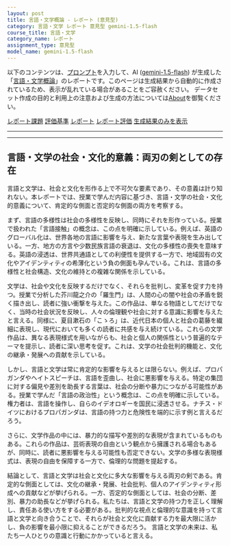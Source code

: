 ```yaml
---
layout: post
title: 言語・文学概論 - レポート (意見型)
category: 言語・文学 レポート 意見型 gemini-1.5-flash
course_title: 言語・文学
category_name: レポート
assignment_type: 意見型
model_name: gemini-1.5-flash
---
```


以下のコンテンツは、[プロンプト](http://127.0.0.1:8000/generated/言語・文学/gemini-1.5-flash/prompt_レポート-意見型.md)を入力して、AI ([gemini-1.5-flash](contents/gemini-1.5-flash)) が生成した「[言語・文学概論](/contents/言語・文学/)」のレポートです。このページは生成結果から自動的に作成されているため、表示が乱れている場合があることをご容赦ください。
データセット作成の目的と利用上の注意および生成の方法については[About](/About)を御覧ください。

[レポート課題](../レポート課題-意見型)
[評価基準](../評価基準-意見型)
[レポート](../レポート-意見型)
[レポート評価](../レポート評価-意見型)
[生成結果のみを表示](http://127.0.0.1:8000/generated/言語・文学/gemini-1.5-flash/レポート-意見型.md)
  

***
***
  
## 言語・文学の社会・文化的意義：両刃の剣としての存在

言語と文学は、社会と文化を形作る上で不可欠な要素であり、その意義は計り知れない。本レポートでは、授業で学んだ内容に基づき、言語・文学の社会・文化的意義について、肯定的な側面と否定的な側面の両方を考察する。

まず、言語の多様性は社会の多様性を反映し、同時にそれを形作っている。授業で扱われた「言語接触」の概念は、この点を明確に示している。例えば、英語のグローバル化は、世界各地の言語に影響を与え、新たな言葉や表現を生み出している。一方、地方の方言や少数民族言語の衰退は、文化の多様性の喪失を意味する。英語の浸透は、世界共通語としての利便性を提供する一方で、地域固有の文化やアイデンティティの希薄化という負の側面も孕んでいる。これは、言語の多様性と社会構造、文化の維持との複雑な関係を示している。

文学は、社会や文化を反映するだけでなく、それらを批判し、変革を促す力を持つ。授業で分析した芥川龍之介の「羅生門」は、人間の心の闇や社会の矛盾を鋭く描き出し、読者に強い衝撃を与えた。この作品は、単なる物語としてだけでなく、当時の社会状況を反映し、人々の倫理観や社会に対する意識に影響を与えたと言える。同様に、夏目漱石の「こゝろ」は、近代日本の個人と社会の葛藤を繊細に表現し、現代においても多くの読者に共感を与え続けている。これらの文学作品は、異なる表現様式を用いながらも、社会と個人の関係性という普遍的なテーマを提示し、読者に深い思考を促す。これは、文学の社会批判的機能と、文化の継承・発展への貢献を示している。

しかし、言語と文学は常に肯定的な影響を与えるとは限らない。例えば、プロパガンダやヘイトスピーチは、言語を歪曲し、社会に悪影響を与える。特定の集団に対する偏見や差別を助長する言葉は、社会の分断や暴力につながる可能性がある。授業で学んだ「言語の政治性」という概念は、この点を明確に示している。権力者は、言語を操作し、自らのイデオロギーを国民に浸透させる。ナチス・ドイツにおけるプロパガンダは、言語の持つ力と危険性を端的に示す例と言えるだろう。

さらに、文学作品の中には、暴力的な描写や差別的な表現が含まれているものもある。これらの作品は、芸術表現の自由という観点から擁護される場合もあるが、同時に、読者に悪影響を与える可能性も否定できない。文学の多様な表現様式は、表現の自由を保障する一方で、倫理的な問題を提起する。

結論として、言語と文学は社会と文化に多大な影響を与える両刃の剣である。肯定的な側面としては、文化の継承・発展、社会批判、個人のアイデンティティ形成への貢献などが挙げられる。一方、否定的な側面としては、社会の分断、差別、暴力の助長などが挙げられる。私たちは、言語と文学の持つ力を正しく理解し、責任ある使い方をする必要がある。批判的な視点と倫理的な意識を持って言語と文学と向き合うことで、それらが社会と文化に貢献する力を最大限に活かし、負の影響を最小限に抑えることができるだろう。  言語と文学の未来は、私たち一人ひとりの意識と行動にかかっていると言える。
